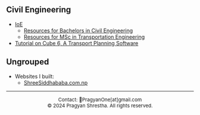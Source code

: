 ## Civil Engineering
- [IoE](https://ioe.tu.edu.np/)
    - [Resources for Bachelors in Civil Engineering](https://github.com/pragyanone/BE-Civil)
    - [Resources for MSc in Transportation Engineering](https://github.com/pragyanone/MSTrE2079)
- [Tutorial on Cube 6, A Transport Planning Software](https://www.youtube.com/playlist?list=PLPo7n0SktB-fwdqYE8NumqagW5BE7uQIW)

## Ungrouped
- Websites I built:
    - [ShreeSiddhababa.com.np](https://shreesiddhababa.com.np/)

---
<footer style="text-align: center; font-size: small;">
Contact: 📧PragyanOne[at]gmail.com
<br>
© 2024 Pragyan Shrestha. All rights reserved.
</footer>